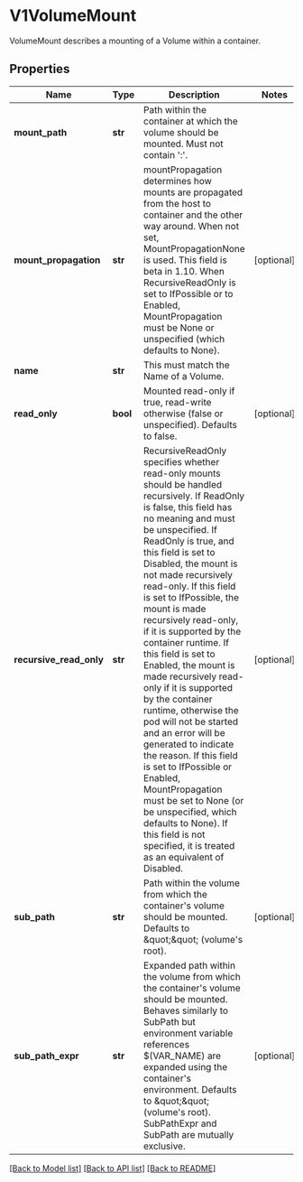# V1VolumeMount

VolumeMount describes a mounting of a Volume within a container.
## Properties
Name | Type | Description | Notes
------------ | ------------- | ------------- | -------------
**mount_path** | **str** | Path within the container at which the volume should be mounted.  Must not contain &#39;:&#39;. | 
**mount_propagation** | **str** | mountPropagation determines how mounts are propagated from the host to container and the other way around. When not set, MountPropagationNone is used. This field is beta in 1.10. When RecursiveReadOnly is set to IfPossible or to Enabled, MountPropagation must be None or unspecified (which defaults to None). | [optional] 
**name** | **str** | This must match the Name of a Volume. | 
**read_only** | **bool** | Mounted read-only if true, read-write otherwise (false or unspecified). Defaults to false. | [optional] 
**recursive_read_only** | **str** | RecursiveReadOnly specifies whether read-only mounts should be handled recursively.  If ReadOnly is false, this field has no meaning and must be unspecified.  If ReadOnly is true, and this field is set to Disabled, the mount is not made recursively read-only.  If this field is set to IfPossible, the mount is made recursively read-only, if it is supported by the container runtime.  If this field is set to Enabled, the mount is made recursively read-only if it is supported by the container runtime, otherwise the pod will not be started and an error will be generated to indicate the reason.  If this field is set to IfPossible or Enabled, MountPropagation must be set to None (or be unspecified, which defaults to None).  If this field is not specified, it is treated as an equivalent of Disabled. | [optional] 
**sub_path** | **str** | Path within the volume from which the container&#39;s volume should be mounted. Defaults to \&quot;\&quot; (volume&#39;s root). | [optional] 
**sub_path_expr** | **str** | Expanded path within the volume from which the container&#39;s volume should be mounted. Behaves similarly to SubPath but environment variable references $(VAR_NAME) are expanded using the container&#39;s environment. Defaults to \&quot;\&quot; (volume&#39;s root). SubPathExpr and SubPath are mutually exclusive. | [optional] 

[[Back to Model list]](../README.md#documentation-for-models) [[Back to API list]](../README.md#documentation-for-api-endpoints) [[Back to README]](../README.md)


